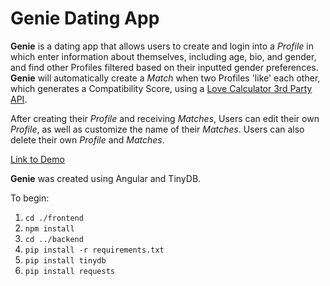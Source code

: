 # Genie Dating App

**Genie** is a dating app that allows users to create and login into a *Profile* in which enter information about themselves, including age, bio, and gender, and find other Profiles filtered based on their inputted gender preferences. **Genie** will automatically create a *Match* when two Profiles 'like' each other, which generates a Compatibility Score, using a [Love Calculator 3rd Party API](https://rapidapi.com/ajith/api/love-calculator). 

After creating their *Profile* and receiving *Matches*, Users can edit their own *Profile*, as well as customize the name of their *Matches*. Users can also delete their own *Profile* and *Matches*.

[Link to Demo]((https://youtu.be/vL0tD8W2fwM))

**Genie** was created using Angular and TinyDB.

To begin:
1. `cd ./frontend`
2. `npm install`
3. `cd ../backend`
4. `pip install -r requirements.txt`
3. `pip install tinydb`
4. `pip install requests`

